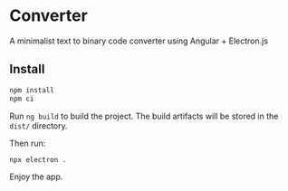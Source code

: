 # Converter

A minimalist text to binary code converter using Angular + Electron.js

## Install

```bash
npm install
npm ci
```

Run `ng build` to build the project. The build artifacts will be stored in the `dist/` directory.

Then run:
```bash
npx electron .
```

Enjoy the app.

